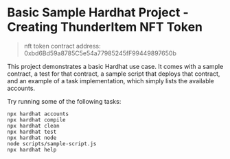# Basic Sample Hardhat Project - Creating ThunderItem NFT Token

>nft token contract address: 0xbd6Bd59a8785C5e54a77985245fF99449897650b

This project demonstrates a basic Hardhat use case. It comes with a sample contract, a test for that contract, a sample script that deploys that contract, and an example of a task implementation, which simply lists the available accounts.

Try running some of the following tasks:

```shell
npx hardhat accounts
npx hardhat compile
npx hardhat clean
npx hardhat test
npx hardhat node
node scripts/sample-script.js
npx hardhat help
```
